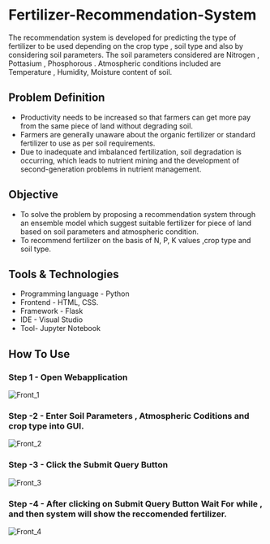 # Fertilizer-Recommendation-System 
The recommendation system is developed for predicting the type of fertilizer to be used depending on the crop type , soil type and also by considering soil parameters.
The soil parameters considered are Nitrogen , Pottasium , Phosphorous . Atmospheric conditions included are Temperature , Humidity, Moisture content of soil.

## Problem Definition
* Productivity needs to be increased so that farmers can get more pay from the same piece of land without degrading soil.
* Farmers are generally unaware about the organic fertilizer or standard fertilizer to use as per soil requirements.
* Due to inadequate and imbalanced fertilization, soil degradation is occurring, which leads to nutrient mining and the development of second-generation problems in nutrient management.

## Objective
* To solve the problem by proposing a recommendation system through an ensemble model which suggest suitable fertilizer for piece of land based on soil parameters and atmospheric condition.
* To recommend fertilizer on the basis of N, P, K values ,crop type and soil type.

## Tools & Technologies
* Programming language - Python
* Frontend - HTML, CSS.
* Framework - Flask
* IDE - Visual Studio
* Tool- Jupyter Notebook


## How To Use

### Step 1 - Open Webapplication



![Front_1](https://user-images.githubusercontent.com/90881200/190667987-184eaea3-5c28-46c0-b8f5-de6d93a1b7bb.png)


### Step -2 - Enter Soil Parameters , Atmospheric Coditions and crop type into GUI.

![Front_2](https://user-images.githubusercontent.com/90881200/190668521-0c32d47b-d81e-4139-8ddc-43e99e9b2de3.png)


### Step -3 - Click the Submit Query Button


![Front_3](https://user-images.githubusercontent.com/90881200/190668973-e9e133e0-bf7a-4248-b5fc-6fdec5e39fe0.png)


### Step -4 - After clicking on Submit Query Button Wait For while , and then system will show the reccomended fertilizer.


![Front_4](https://user-images.githubusercontent.com/90881200/190669584-d12e8c6c-2c1f-4c2f-9be5-53c6c309bd19.png)


